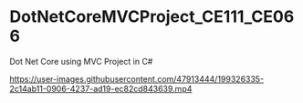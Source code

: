 # DotNetCoreMVCProject_CE111_CE066
Dot Net Core using MVC Project in C#




https://user-images.githubusercontent.com/47913444/199326335-2c14ab11-0906-4237-ad19-ec82cd843639.mp4

